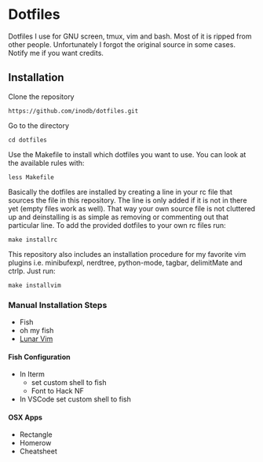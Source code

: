 # Dotfiles #
Dotfiles I use for GNU screen, tmux, vim and bash. Most of it is ripped from
other people. Unfortunately I forgot the original source in some cases. Notify
me if you want credits.

## Installation ##
Clone the repository

```
https://github.com/inodb/dotfiles.git
```

Go to the directory


```
cd dotfiles
```

Use the Makefile to install which dotfiles you want to use. You can look at the
available rules with:


```
less Makefile
```

Basically the dotfiles are installed by creating a line in your rc file that
sources the file in this repository. The line is only added if it is not in
there yet (empty files work as well). That way your own source file is not
cluttered up and deinstalling is as simple as removing or commenting out that
particular line. To add the provided dotfiles to your own rc files run:

```
make installrc
```

This repository also includes an installation procedure for my favorite vim
plugins i.e. minibufexpl, nerdtree, python-mode, tagbar, delimitMate and ctrlp.
Just run:

```
make installvim
```

### Manual Installation Steps
- Fish
- oh my fish
- [Lunar Vim](https://www.lunarvim.org/)

#### Fish Configuration
- In Iterm
    - set custom shell to fish
    - Font to Hack NF
- In VSCode set custom shell to fish

#### OSX Apps
- Rectangle
- Homerow
- Cheatsheet

